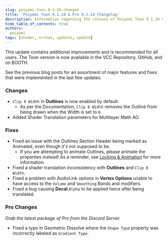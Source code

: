 ```yaml
---
slug: poiyomi-toon-9-1-24-changes
title: 'Poiyomi Toon 9.1.24 & Pro 9.2.14 Changelog'
description: Information regarding the release of Poiyomi Toon 9.1.24 & Pro 9.2.14.
hide_table_of_contents: true
authors:
  poiyomi
tags: [shader, vrchat, updates, update]
---
```


This update contains additional improvements and is recommended for all users. The Toon version is now available in the VCC Repository, GitHub, and on BOOTH.

See the previous blog posts for an assortment of major features and fixes that were implemented in the last few updates.

### Changes
- `Clip 0 Width` in **Outlines** is now enabled by default.
  - As per the Documentation, `Clip 0 Width` removes the Outline from being drawn when the Width is set to `0`.
- Added Shader Translation parameters for Multilayer Math AO.
### Fixes
- Fixed an issue with the Outlines Section Header being marked as Animated, even though it's not supposed to be.
  - If you are attempting to animate Outlines, please animate the properties instead! As a reminder, see [Locking & Animation](/docs/general/locking.md) for more information.
- Fixed a shader translation inconsistency with **Outlines** and `Clip 0 Width`.
- Fixed a problem with AudioLink options in **Vertex Options** unable to have access to the `Volume` and `Smoothing` Bands and modifiers.
- Fixed a bug causing **Decal** `Alpha` to be applied twice after being translated.

### Pro Changes

*Grab the latest package of Pro from the Discord Server.*

- Fixed a typo in Geometric Dissolve where the `Shape Type` property was incorrectly labeled as `Gradient Type`.
